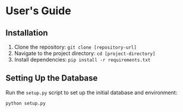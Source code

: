 # User's Guide

## Installation
1. Clone the repository: `git clone [repository-url]`
2. Navigate to the project directory: `cd [project-directory]`
3. Install dependencies: `pip install -r requirements.txt`

## Setting Up the Database
Run the `setup.py` script to set up the initial database and environment:
```bash
python setup.py

